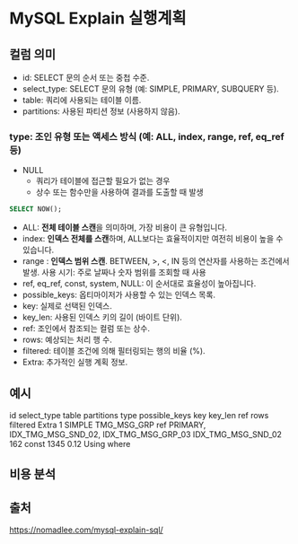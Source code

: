 # MySQL Explain 실행계획

## 컬럼 의미

-	id: SELECT 문의 순서 또는 중첩 수준.
-	select_type: SELECT 문의 유형 (예: SIMPLE, PRIMARY, SUBQUERY 등).
-	table: 쿼리에 사용되는 테이블 이름.
-	partitions: 사용된 파티션 정보 (사용하지 않음).
### type: 조인 유형 또는 액세스 방식 (예: ALL, index, range, ref, eq_ref 등)
- NULL
  - 쿼리가 테이블에 접근할 필요가 없는 경우
  - 상수 또는 함수만을 사용하여 결과를 도출할 때 발생
```sql
SELECT NOW();
```
  - ALL: **전체 테이블 스캔**을 의미하며, 가장 비용이 큰 유형입니다.
  - index: **인덱스 전체를 스캔**하며, ALL보다는 효율적이지만 여전히 비용이 높을 수 있습니다.
  - range : **인덱스 범위 스캔**. BETWEEN, >, <, IN 등의 연산자를 사용하는 조건에서 발생. 사용 시기: 주로 날짜나 숫자 범위를 조회할 때 사용
  - ref, eq_ref, const, system, NULL: 이 순서대로 효율성이 높아집니다.
-	possible_keys: 옵티마이저가 사용할 수 있는 인덱스 목록.
-	key: 실제로 선택된 인덱스.
-	key_len: 사용된 인덱스 키의 길이 (바이트 단위).
-	ref: 조인에서 참조되는 컬럼 또는 상수.
-	rows: 예상되는 처리 행 수.
-	filtered: 테이블 조건에 의해 필터링되는 행의 비율 (%).
-	Extra: 추가적인 실행 계획 정보.

## 예시 

id	select_type	table	partitions	type	possible_keys	key	key_len	ref	rows	filtered	Extra
1	SIMPLE	TMG_MSG_GRP	ref	PRIMARY, IDX_TMG_MSG_SND_02, IDX_TMG_MSG_GRP_03	IDX_TMG_MSG_SND_02	162	const	1345	0.12	Using where

## 비용 분석


## 출처
https://nomadlee.com/mysql-explain-sql/